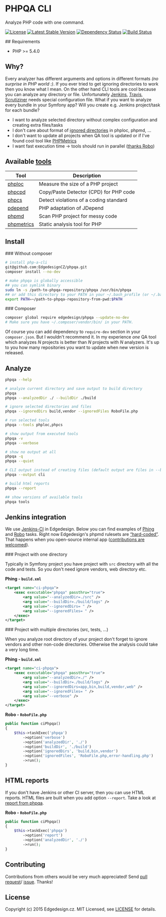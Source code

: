 
# PHPQA CLI

Analyze PHP code with one command.

[![License](https://poser.pugx.org/edgedesign/phpqa/license)](https://packagist.org/packages/edgedesign/phpqa)
[![Latest Stable Version](https://poser.pugx.org/edgedesign/phpqa/v/stable)](https://packagist.org/packages/edgedesign/phpqa)
[![Dependency Status](https://www.versioneye.com/user/projects/5566c1666365390010c20000/badge.svg?style=flat)](https://www.versioneye.com/user/projects/5566c1666365390010c20000)
[![Build Status](https://travis-ci.org/EdgedesignCZ/phpqa.svg)](https://travis-ci.org/EdgedesignCZ/phpqa)

## Requirements

- PHP >= 5.4.0

## Why?

Every analyzer has different arguments and options in different formats *(no surprise in PHP world :)*.
If you ever tried to get ignoring directories to work then you know what I mean. On the other hand
CLI tools are cool because you can analyze any directory or file.
Unfortunately [Jenkins](http://jenkins-php.org/automation.html),
[Travis](https://github.com/libis/plugin-Mailer/blob/095cc1154fd6d7beb3be4425329868ecfa2043d9/.travis.yml),
[Scrutiziner](https://github.com/antonbabenko/imagepush2/blob/db88b1c65a34250ba98e01d584d72421aedfaeac/.scrutinizer.yml) 
needs special configuration file. What if you want to analyze every bundle in your Symfony app?
Will you create e.g. Jenkins project/task for each bundle?

* I want to analyze selected directory without complex configuration and creating extra files/tasks
* I don't care about format of [ignored directories](https://github.com/EdgedesignCZ/phpqa/blob/master/tests/IgnoredPathsTest.php) in phploc, phpmd, ...
* I don't want to update all projects when QA tool is updated or if I've found cool tool like [PHPMetrics](https://github.com/Halleck45/PhpMetrics)
* I want fast execution time → tools should run in parallel ([thanks Robo](http://robo.li/tasks/Base/#parallelexec))

## Available [tools](https://github.com/ziadoz/awesome-php#code-analysis)

Tool| Description
----------------------------------------------------------------------- | ----------------------------- |
[phploc](https://github.com/sebastianbergmann/phploc) | Measure the size of a PHP project |
[phpcpd](https://github.com/sebastianbergmann/phpcpd) | Copy/Paste Detector (CPD) for PHP code |
[phpcs](https://github.com/squizlabs/PHP_CodeSniffer) | Detect violations of a coding standard |
[pdepend](https://github.com/pdepend/pdepend) | PHP adaptation of JDepend |
[phpmd](https://github.com/phpmd/phpmd) | Scan PHP project for messy code |
[phpmetrics](https://github.com/Halleck45/PhpMetrics) | Static analysis tool for PHP |

## Install

### Without composer

```bash
# install php-a-cli
git@github.com:EdgedesignCZ/phpqa.git
composer install --no-dev

# make phpqa is globally accessible
## you can symlink binary
sudo ln -s /path-to-phpqa-repository/phpqa /usr/bin/phpqa
## or add this directory to your PATH in your ~/.bash_profile (or ~/.bashrc)
export PATH=~/path-to-phpqa-repository-from-pwd:$PATH
```

### Composer

```bash
composer global require edgedesign/phpqa --update-no-dev
# Make sure you have ~/.composer/vendor/bin/ in your PATH.
```

Of course you can add dependency to `require-dev` section in your `composer.json`.
But I wouldn't recommend it. In my experience *one* QA tool which analyzes
*N* projects is better than *N* projects with *N* analyzers. It's up to you
how many repositories you want to update when new version is released.


## Analyze

```bash
phpqa --help

# analyze current directory and save output to build directory
phpqa
phpqa --analyzedDir ./ --buildDir ./build

# ignore selected directories and files
phpqa --ignoredDirs build,vendor --ignoredFiles RoboFile.php

# run selected tools
phpqa --tools phploc,phpcs

# show output from executed tools
phpqa -v
phpqa --verbose

# show no output at all
phpqa -q
phpqa --quiet

# CLI output instead of creating files (default output are files in --buildDir)
phpqa --output cli

# build html reports
phpqa --report

## show versions of available tools
phpqa tools
```

## Jenkins integration

We use [Jenkins-CI](http://jenkins-php.org/) in Edgedesign. Below you can find examples of
[Phing](https://www.phing.info/) and [Robo](http://robo.li/) tasks. Right now Edgedesign's
phpmd rulesets are [“hard-coded”](https://github.com/EdgedesignCZ/phpqa/blob/master/app/phpmd.xml).
That happens when you open-source internal app ([contributions are welcomed](#contributing)).

### Project with one directory

Typically in Symfony project you have project with `src` directory with all the code and tests. So you don't need ignore vendors, web directory etc. 

**Phing - `build.xml`**

```xml
<target name="ci-phpqa">
    <exec executable="phpqa" passthru="true">
        <arg value="--analyzedDir=./src" />
        <arg value="--buildDir=./build/logs" />
        <arg value="--ignoredDirs= " />
        <arg value="--ignoredFiles= " />
    </exec>
</target>
```


### Project with multiple directories (src, tests, ...)

When you analyze root directory of your project don't forget to ignore vendors and
other non-code directories. Otherwise the analysis could take a very long time.

**Phing - `build.xml`**

```xml
<target name="ci-phpqa">
    <exec executable="phpqa" passthru="true">
        <arg value="--analyzedDir=./" />
        <arg value="--buildDir=./build/logs" />
        <arg value="--ignoredDirs=app,bin,build,vendor,web" />
        <arg value="--ignoredFiles= " />
        <arg value="--verbose" />
    </exec>
</target>
```

**Robo - `RoboFile.php`**

```php
public function ciPhpqa()
{
    $this->taskExec('phpqa')
        ->option('verbose')
        ->option('analyzedDir', './')
        ->option('buildDir', './build')
        ->option('ignoredDirs', 'build,bin,vendor')
        ->option('ignoredFiles', 'RoboFile.php,error-handling.php')
        ->run();
}
```

## HTML reports

If you don't have Jenkins or other CI server, then you can use HTML reports.
HTML files are built when you add option `--report`. Take a look at
[report from phpqa]().

**Robo - `RoboFile.php`**

```php
public function ciPhpqa()
{
    $this->taskExec('phpqa')
        ->option('report')
        ->option('analyzedDir', './')
        ->run();
}
```

## Contributing

Contributions from others would be very much appreciated! Send 
[pull request](https://github.com/EdgedesignCZ/phpqa/pulls)/
[issue](https://github.com/EdgedesignCZ/phpqa/issues). Thanks!

## License

Copyright (c) 2015 Edgedesign.cz. MIT Licensed,
see [LICENSE](/LICENSE) for details.

